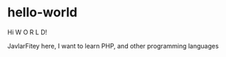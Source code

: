 # hello-world

Hi W O R L D!

JavlarFitey here, I want to learn PHP, and other programming languages
